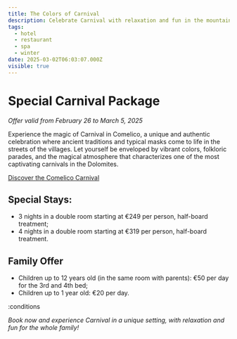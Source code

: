 ```yaml
---
title: The Colors of Carnival
description: Celebrate Carnival with relaxation and fun in the mountains!
tags:
  - hotel
  - restaurant
  - spa
  - winter
date: 2025-03-02T06:03:07.000Z
visible: true
---
```


# Special Carnival Package

_Offer valid from February 26 to March 5, 2025_

Experience the magic of Carnival in Comelico, a unique and authentic celebration where ancient traditions and typical masks come to life in the streets of the villages. Let yourself be enveloped by vibrant colors, folkloric parades, and the magical atmosphere that characterizes one of the most captivating carnivals in the Dolomites.

[Discover the Comelico Carnival](https://www.valcomelicodolomiti.it/arte-a-cultura/il-carnevale-tradizionale.html)

## Special Stays:

- 3 nights in a double room starting at €249 per person, half-board treatment;
- 4 nights in a double room starting at €319 per person, half-board treatment.

## Family Offer

- Children up to 12 years old (in the same room with parents): €50 per day for the 3rd and 4th bed;
- Children up to 1 year old: €20 per day.

:conditions

_Book now and experience Carnival in a unique setting, with relaxation and fun for the whole family!_
